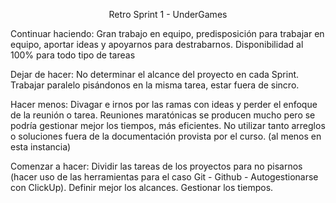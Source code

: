 <p align="center">Retro Sprint 1 - UnderGames</p>

Continuar haciendo: Gran trabajo en equipo,  predisposición para trabajar en equipo, aportar ideas y apoyarnos para destrabarnos. Disponibilidad al 100% para todo tipo de tareas

Dejar de hacer: No determinar el alcance del proyecto en cada Sprint. Trabajar paralelo pisándonos en la misma tarea, estar fuera de sincro. 

Hacer menos: Divagar e irnos por las ramas con ideas y perder el enfoque de la reunión o tarea. Reuniones maratónicas se producen mucho pero se podría gestionar mejor los tiempos, más eficientes. No utilizar tanto arreglos o soluciones fuera de la documentación provista por el curso. (al menos en esta instancia)

Comenzar a hacer: Dividir las tareas de los proyectos para no pisarnos (hacer uso de las herramientas para el caso Git - Github - Autogestionarse con ClickUp). Definir mejor los alcances. Gestionar los tiempos.